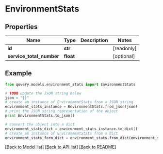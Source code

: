 # EnvironmentStats


## Properties
Name | Type | Description | Notes
------------ | ------------- | ------------- | -------------
**id** | **str** |  | [readonly] 
**service_total_number** | **float** |  | [optional] 

## Example

```python
from qovery.models.environment_stats import EnvironmentStats

# TODO update the JSON string below
json = "{}"
# create an instance of EnvironmentStats from a JSON string
environment_stats_instance = EnvironmentStats.from_json(json)
# print the JSON string representation of the object
print EnvironmentStats.to_json()

# convert the object into a dict
environment_stats_dict = environment_stats_instance.to_dict()
# create an instance of EnvironmentStats from a dict
environment_stats_form_dict = environment_stats.from_dict(environment_stats_dict)
```
[[Back to Model list]](../README.md#documentation-for-models) [[Back to API list]](../README.md#documentation-for-api-endpoints) [[Back to README]](../README.md)


